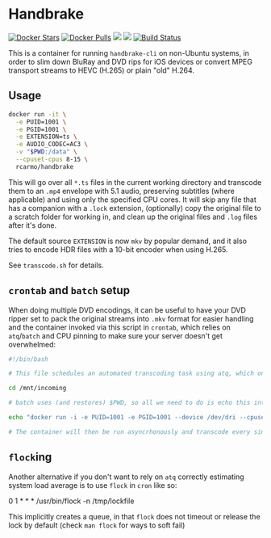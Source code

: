 # Handbrake

[![Docker Stars](https://img.shields.io/docker/stars/rcarmo/handbrake.svg)](https://hub.docker.com/r/rcarmo/handbrake)
[![Docker Pulls](https://img.shields.io/docker/pulls/rcarmo/handbrake.svg)](https://hub.docker.com/r/rcarmo/handbrake)
[![](https://images.microbadger.com/badges/image/rcarmo/handbrake.svg)](https://microbadger.com/images/rcarmo/handbrake "Get your own image badge on microbadger.com")
[![](https://images.microbadger.com/badges/version/rcarmo/handbrake.svg)](https://microbadger.com/images/rcarmo/handbrake "Get your own version badge on microbadger.com")
[![Build Status](https://travis-ci.org/rcarmo/docker-handbrake.svg?branch=master)](https://travis-ci.org/rcarmo/docker-handbrake)

This is a container for running `handbrake-cli` on non-Ubuntu systems, in order to slim down BluRay and DVD rips for iOS devices or convert MPEG transport streams to HEVC (H.265) or plain "old" H.264.

## Usage

```bash
docker run -it \
  -e PUID=1001 \
  -e PGID=1001 \
  -e EXTENSION=ts \
  -e AUDIO_CODEC=AC3 \
  -v "$PWD:/data" \
  --cpuset-cpus 8-15 \
  rcarmo/handbrake
```

This will go over all `*.ts` files in the current working directory and transcode them to an `.mp4` envelope with 5.1 audio, preserving subtitles (where applicable) and using only the specified CPU cores. It will skip any file that has a companion with a `.lock` extension, (optionally) copy the original file to a scratch folder for working in, and clean up the original files and `.log` files after it's done.

The default source `EXTENSION` is now `mkv` by popular demand, and it also tries to encode HDR files with a 10-bit encoder when using H.265.

See `transcode.sh` for details.

## `crontab` and `batch` setup

When doing multiple DVD encodings, it can be useful to have your DVD ripper set to pack the original streams into `.mkv` format for easier handling and the container invoked via this script in `crontab`, which relies on `atq`/`batch` and CPU pinning to make sure your server doesn't get overwhelmed:

```bash
#!/bin/bash

# This file schedules an automated transcoding task using atq, which only executes when loadaverage is low

cd /mnt/incoming

# batch uses (and restores) $PWD, so all we need to do is echo this into it

echo "docker run -i -e PUID=1001 -e PGID=1001 --device /dev/dri --cpuset-cpus 8-15 -e AUDIO_CODEC=EAC3 -v "$PWD:/data" rcarmo/handbrake" | batch

# The container will then be run asyncrhonously and transcode every single *.mkv file in that folder into HEVC MP4
```

## `flock`ing

Another alternative if you don't want to rely on `atq` correctly estimating system load average is to use `flock` in `cron` like so:

  0 1 * * * /usr/bin/flock -n /tmp/lockfile <your command>
  
This implicitly creates a queue, in that `flock` does not timeout or release the lock by default (check `man flock` for ways to soft fail)

